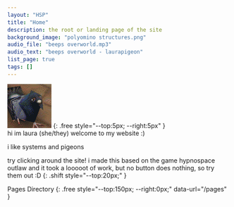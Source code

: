 ```yaml
---
layout: "HSP"
title: "Home"
description: the root or landing page of the site
background_image: "polyomino structures.png"
audio_file: "beeps overworld.mp3"
audio_text: "beeps overworld - laurapigeon"
list_page: true
tags: []
---
```


<img src="/user_resources/images/poly pigeon.png">
{: .free style="--top:5px; --right:5px" }

<div class="free" markdown="1" style="--top:10px; --left:20px; --width:260px">
hi im laura (she/they) welcome to my website :)

i like systems and pigeons

try clicking around the site! i made this based on the game hypnospace outlaw and it took a looooot of work, but no button does nothing, so try them out :D
{: .shift style="--top:20px;" }
</div>

Pages Directory
{: .free style="--top:150px; --right:0px;" data-url="/pages" }
